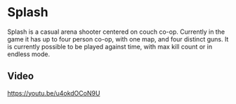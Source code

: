 # Splash
Splash is a casual arena shooter centered on couch co-op. Currently in the game it has up to four person co-op, with one map, and four distinct guns. It is currently possible to be played against time, with max kill count or in endless mode.

## Video
https://youtu.be/u4okdOCoN9U
